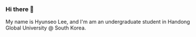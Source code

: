 ### Hi there 👋
My name is Hyunseo Lee, and I'm am an undergraduate student in Handong Global University @ South Korea.
